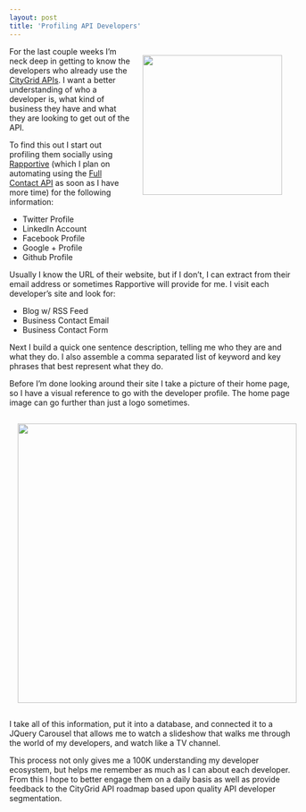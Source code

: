 ```yaml
---
layout: post
title: 'Profiling API Developers'
---
```

<p><img style="padding: 15px;" src="http://kinlane-productions.s3.amazonaws.com/developer-profiling.jpg" alt="" width="250" align="right" /></p>
<p>For the last couple weeks I&rsquo;m neck deep in getting to know the developers who already use the <a title="CityGrid Developers" href="http://developer.citygridmedia.com/">CityGrid APIs</a>.  I want a better understanding of who a developer is, what kind of business they have and what they are looking to get out of the API.</p>
<p>To find this out I start out profiling them socially using <a title="Rapportive" href="http://rapportive.com/">Rapportive</a>&nbsp;(which I plan on automating using the&nbsp;<a title="Full Contact API" href="http://www.fullcontact.com/">Full Contact API</a> as soon as I have more time) for the following information:</p>
<ul class="mainlist">
<li>Twitter Profile</li>
<li>LinkedIn Account</li>
<li>Facebook Profile</li>
<li>Google + Profile</li>
<li>Github Profile</li>
</ul>
<p>Usually I know the URL of their website, but if I don&rsquo;t, I can extract from their email address or sometimes Rapportive will provide for me. I visit each developer&rsquo;s site and look for:</p>
<ul class="mainlist">
<li>Blog w/ RSS Feed</li>
<li>Business Contact Email </li>
<li>Business Contact Form</li>
</ul>
<p>Next I build a quick one sentence description, telling me who they are and what they do.  I also assemble a comma separated list of keyword and key phrases that best represent what they do.</p>
<p>Before I&rsquo;m done looking around their site I take a picture of their home page, so I have a visual reference to go with the developer profile. The home page image can go further than just a logo sometimes.</p>
<p><img style="display: block; margin-left: auto; margin-right: auto; padding: 15px;" src="http://kinlane-productions.s3.amazonaws.com/api-evangelist/API-Developer-Profiling-1.png" alt="" width="500" align="center" /></p>
<p>I take all of this information, put it into a database, and connected it to a JQuery Carousel that allows me to watch a slideshow that walks me through the world of my developers, and watch like a TV channel.</p>
<p>This process not only gives me a 100K understanding my developer ecosystem, but helps me remember as much as I can about each developer.  From this I hope to better engage them on a daily basis as well as provide feedback to the CityGrid API roadmap based upon quality API developer segmentation.</p>